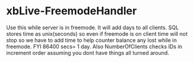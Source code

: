 # xbLive-FreemodeHandler

Use this while server is in freemode. It will add days to all clients. SQL stores time as unix(seconds) so even if freemode is on
client time will not stop so we have to add time to help counter balance any lost while in freemode. FYI 86400 secs= 1 day.
Also NumberOfClients checks IDs in increment order assuming you dont have things all turned around. 
